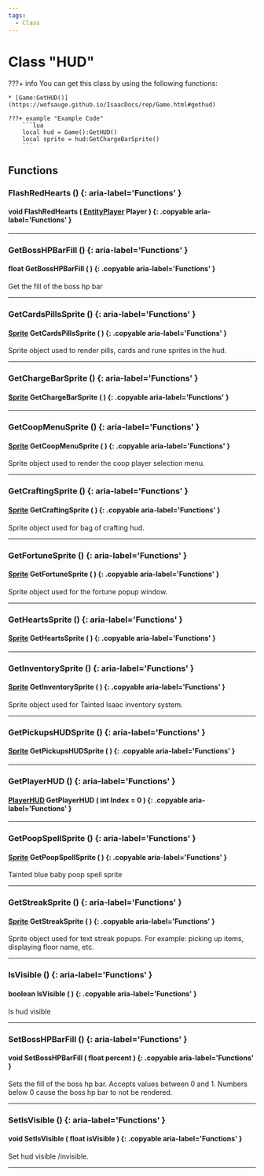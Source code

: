 ```yaml
---
tags:
  - Class
---
```

# Class "HUD"

???+ info
    You can get this class by using the following functions:

    * [Game:GetHUD()](https://wofsauge.github.io/IsaacDocs/rep/Game.html#gethud)
    
    ???+ example "Example Code"
        ```lua
        local hud = Game():GetHUD()
        local sprite = hud:GetChargeBarSprite()
        ```

## Functions

### FlashRedHearts () {: aria-label='Functions' }
#### void FlashRedHearts ( [EntityPlayer](EntityPlayer.md) Player ) {: .copyable aria-label='Functions' }

___
### GetBossHPBarFill () {: aria-label='Functions' }
#### float GetBossHPBarFill ( ) {: .copyable aria-label='Functions' }
Get the fill of the boss hp bar
___
### GetCardsPillsSprite () {: aria-label='Functions' }
#### [Sprite](Sprite.md) GetCardsPillsSprite ( ) {: .copyable aria-label='Functions' }
Sprite object used to render pills, cards and rune sprites in the hud.
___
### GetChargeBarSprite () {: aria-label='Functions' }
#### [Sprite](Sprite.md) GetChargeBarSprite ( ) {: .copyable aria-label='Functions' }

___
### GetCoopMenuSprite () {: aria-label='Functions' }
#### [Sprite](Sprite.md) GetCoopMenuSprite ( ) {: .copyable aria-label='Functions' }
Sprite object used to render the coop player selection menu.
___
### GetCraftingSprite () {: aria-label='Functions' }
#### [Sprite](Sprite.md) GetCraftingSprite ( ) {: .copyable aria-label='Functions' }
Sprite object used for bag of crafting hud.
___
### GetFortuneSprite () {: aria-label='Functions' }
#### [Sprite](Sprite.md) GetFortuneSprite ( ) {: .copyable aria-label='Functions' }
Sprite object used for the fortune popup window.
___
### GetHeartsSprite () {: aria-label='Functions' }
#### [Sprite](Sprite.md) GetHeartsSprite ( ) {: .copyable aria-label='Functions' }

___
### GetInventorySprite () {: aria-label='Functions' }
#### [Sprite](Sprite.md) GetInventorySprite ( ) {: .copyable aria-label='Functions' }
Sprite object used for Tainted Isaac inventory system.
___
### GetPickupsHUDSprite () {: aria-label='Functions' }
#### [Sprite](Sprite.md) GetPickupsHUDSprite ( ) {: .copyable aria-label='Functions' }

___
### GetPlayerHUD () {: aria-label='Functions' }
#### [PlayerHUD](PlayerHUD.md) GetPlayerHUD ( int Index = 0 ) {: .copyable aria-label='Functions' }

___
### GetPoopSpellSprite () {: aria-label='Functions' }
#### [Sprite](Sprite.md) GetPoopSpellSprite ( ) {: .copyable aria-label='Functions' }
Tainted blue baby poop spell sprite
___
### GetStreakSprite () {: aria-label='Functions' }
#### [Sprite](Sprite.md) GetStreakSprite ( ) {: .copyable aria-label='Functions' }
Sprite object used for text streak popups. For example: picking up items, displaying floor name, etc.
___
### IsVisible () {: aria-label='Functions' }
#### boolean IsVisible ( ) {: .copyable aria-label='Functions' }
Is hud visible
___
### SetBossHPBarFill () {: aria-label='Functions' }
#### void SetBossHPBarFill ( float percent ) {: .copyable aria-label='Functions' }
Sets the fill of the boss hp bar. Accepts values between 0 and 1. Numbers below 0 cause the boss hp bar to not be rendered.
___
### SetIsVisible () {: aria-label='Functions' }
#### void SetIsVisible ( float isVisible ) {: .copyable aria-label='Functions' }  
Set hud visible /invisible.
___